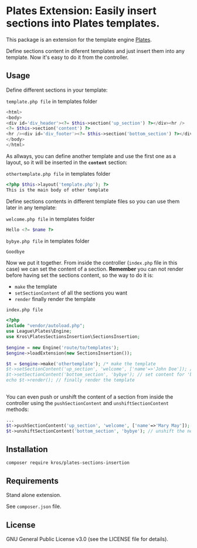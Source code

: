 # Plates Extension: Easily insert sections into Plates templates.
<p>This package is an extension for the template engine <a href="https://github.com/thephpleague/plates">Plates</a>.</p>
<p>Define sections content in diferent templates and just insert them into any template. Now it's easy to do it from the controller.</p>

## Usage
<p>Define different sections in your template:</p>

<code>template.php file</code> in templates folder

```php
<html>
<body>
<div id='div_header'><?= $this->section('up_section') ?></div><hr />
<?= $this->section('content') ?>
<hr /><div id='div_footer'><?= $this->section('bottom_section') ?></div>
</body>
</html>
```

<p>As allways, you can define another template and use the first one as a layout, so it will be inserted in the <b><code>content</code></b> section:

<code>othertemplate.php file</code> in templates folder 

```php
<?php $this->layout('template.php'); ?>
This is the main body of other template
```

 Define sections contents in different template files so you can use them later in any template:</p>

<code>welcome.php file</code> in templates folder

```php
Hello <?= $name ?>
```

<code>bybye.php file</code> in templates folder

```php
Goodbye
```

Now we put it together. From inside the controller (<code>index.php</code> file in this case) we can set the content of a section. <b>Remember</b> you can not render before having set the sections content, so the way to do it is:
* <code>make</code> the template
* <code>setSectionContent</code> of all the sections you want
* <code>render</code> finally render the template

<code>index.php file</code>

```php
<?php
include "vendor/autoload.php";
use League\Plates\Engine;
use Kros\PlatesSectionsInsertion\SectionsInsertion;
  
$engine = new Engine('route/to/templates');
$engine->loadExtension(new SectionsInsertion());

$t = $engine->make('othertemplate'); /* make the template
$t->setSectionContent('up_section', 'welcome', ['name'=>'John Doe']); // set content for 'header_section' section (with params)
$t->setSectionContent('bottom_section', 'bybye'); // set content for 'bottom_section' (without params)
echo $t->render(); // finally render the template
  
```
<p>
 You can even push or unshift the content of a section from inside the controller using the <code>pushSectionContent</code> and <code>unshiftSectionContent</code> methods:
</p>

```php
...
$t->pushSectionContent('up_section', 'welcome', ['name'=>'Mary May']); // push the new content for 'up_section' section behind the actual content.
$t->unshiftSectionContent('bottom_section', 'bybye'); // unshift the new content for 'bottom_section' section before the actual content.
```

## Installation

```
composer require kros/plates-sections-insertion
```

## Requirements

<p>Stand alone extension.</p>
See <code>composer.json</code> file.

## License

<p>GNU General Public License v3.0 (see the LICENSE file for details).</p>
